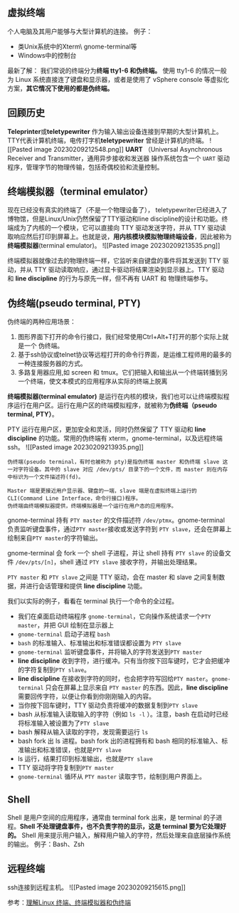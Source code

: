 ## 虚拟终端
个人电脑及其用户能够与大型计算机的连接。
例子：
* 类Unix系统中的Xterm\ gnome-terminal等
* Windows中的控制台

最新了解：
我们常说的终端分为**终端 tty1-6 和伪终端。** 使用 tty1-6 的情况一般为 Linux 系统直接连了键盘和显示器，或者是使用了 vSphere console 等虚拟化方案，**其它情况下使用的都是伪终端。**

## 回顾历史
**Teleprinter**或**teletypewriter** 作为输入输出设备连接到早期的大型计算机上。
TTY代表计算机终端，电传打字机**teletypewriter** 曾经是计算机的终端。
![[Pasted image 20230209212548.png]]
**UART** （Universal Asynchronous Receiver and Transmitter，通用异步接收和发送器
操作系统包含一个 `UART` 驱动程序，管理字节的物理传输，包括奇偶校验和流量控制。

## 终端模拟器（terminal emulator）
现在已经没有真实的终端了（不是一个物理设备了）， teletypewriter已经进入了博物馆，但是Linux/Unix仍然保留了TTY驱动和line discipline的设计和功能。终端成为了内核的一个模块，它可以直接向 TTY 驱动发送字符，并从 TTY 驱动读取响应然后打印到屏幕上。也就是说，**用内核模块模拟物理终端设备**，因此被称为**终端模拟器**(terminal emulator)。
![[Pasted image 20230209213535.png]]

终端模拟器就像过去的物理终端一样，它监听来自键盘的事件将其发送到 TTY 驱动，并从 TTY 驱动读取响应，通过显卡驱动将结果渲染到显示器上。TTY 驱动 和 **line discipline** 的行为与原先一样，但不再有 UART 和 物理终端参与。

## 伪终端(pseudo terminal, PTY)

伪终端的两种应用场景：
1. 图形界面下打开的命令行接口，我们经常使用Ctrl+Alt+T打开的那个实际上就是一个 伪终端。
2. 基于ssh协议或telnet协议等远程打开的命令行界面，是运维工程师用的最多的一种连接服务器的方式。
3. 多路复用器应用,如 screen 和 tmux。它们把输入和输出从一个终端转播到另一个终端，使文本模式的应用程序从实际的终端上脱离


**终端模拟器(terminal emulator)** 是运行在内核的模块，我们也可以让终端模拟程序运行在用户区。运行在用户区的终端模拟程序，就被称为**伪终端（pseudo terminal, PTY）**。

PTY 运行在用户区，更加安全和灵活，同时仍然保留了 TTY 驱动和 **line discipline** 的功能。常用的伪终端有 xterm，gnome-terminal，以及远程终端 ssh。
![[Pasted image 20230209213935.png]]

```
伪终端(pseudo terminal，有时也被称为 pty)是指伪终端 master 和伪终端 slave 这一对字符设备。其中的 slave 对应 /dev/pts/ 目录下的一个文件，而 master 则在内存中标识为一个文件描述符(fd)。

Master 端是更接近用户显示器、键盘的一端，slave 端是在虚拟终端上运行的 CLI(Command Line Interface，命令行接口)程序。
伪终端由终端模拟器提供，终端模拟器是一个运行在用户态的应用程序。
```

gnome-terminal 持有 `PTY master` 的文件描述符 `/dev/ptmx`。gnome-terminal 负责监听键盘事件，通过`PTY master`接收或发送字符到 `PTY slave`，还会在屏幕上绘制来自`PTY master`的字符输出。
  
gnome-terminal 会 fork 一个 shell 子进程，并让 shell 持有 `PTY slave` 的设备文件 `/dev/pts/[n]`，shell 通过 `PTY slave` 接收字符，并输出处理结果。

`PTY master` 和 `PTY slave` 之间是 TTY 驱动，会在 master 和 slave 之间复制数据，并进行会话管理和提供 **line discipline** 功能。

我们以实际的例子，看看在 terminal 执行一个命令的全过程。
- 我们在桌面启动终端程序 `gnome-terminal`，它向操作系统请求一个`PTY master`，并把 GUI 绘制在显示器上
- `gnome-terminal` 启动子进程 `bash`  
- `bash` 的标准输入、标准输出和标准错误都设置为 `PTY slave`  
- `gnome-terminal` 监听键盘事件，并将输入的字符发送到`PTY master`  
- **line discipline** 收到字符，进行缓冲。只有当你按下回车键时，它才会把缓冲的字符复制到`PTY slave`。
- **line discipline** 在接收到字符的同时，也会把字符写回给`PTY master`。`gnome-terminal` 只会在屏幕上显示来自 `PTY master` 的东西。因此，**line discipline** 需要回传字符，以便让你看到你刚刚输入的内容。
- 当你按下回车键时，TTY 驱动负责将缓冲的数据复制到`PTY slave`  
- bash 从标准输入读取输入的字符（例如 `ls -l` ）。注意，bash 在启动时已经将标准输入被设置为了`PTY slave`  
- bash 解释从输入读取的字符，发现需要运行 `ls`  
- bash fork 出 ls 进程。bash fork 出的进程拥有和 bash 相同的标准输入、标准输出和标准错误，也就是`PTY slave`  
- ls 运行，结果打印到标准输出，也就是`PTY slave`  
- TTY 驱动将字符复制到`PTY master`  
- `gnome-terminal` 循环从 `PTY master` 读取字节，绘制到用户界面上。

## Shell
Shell 是用户空间的应用程序，通常由 terminal fork 出来，是 terminal 的子进程。**Shell 不处理键盘事件，也不负责字符的显示，这是 terminal 要为它处理好的。** Shell 用来提示用户输入，解释用户输入的字符，然后处理来自底层操作系统的输出。
例子：Bash、Zsh

## 远程终端
ssh连接到远程主机。
![[Pasted image 20230209215615.png]]

参考：[理解Linux 终端、终端模拟器和伪终端](https://xie.infoq.cn/article/a6153354865c225bdce5bd55e)